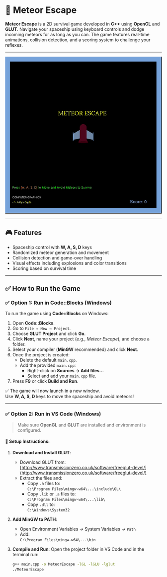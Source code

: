 # 🚀 Meteor Escape

**Meteor Escape** is a 2D survival game developed in **C++** using **OpenGL** and **GLUT**. Navigate your spaceship using keyboard controls and dodge incoming meteors for as long as you can. The game features real-time animations, collision detection, and a scoring system to challenge your reflexes.

---
![Gameplay Demo](snap.gif)

---
## 🎮 Features

- Spaceship control with **W, A, S, D** keys  
- Randomized meteor generation and movement  
- Collision detection and game-over handling  
- Visual effects including explosions and color transitions  
- Scoring based on survival time

---

## ✅ How to Run the Game

### ✅ Option 1: Run in **Code::Blocks (Windows)**

To run the game using **Code::Blocks** on Windows:

1. Open **Code::Blocks**.
2. Go to `File → New → Project`.
3. Choose **GLUT Project** and click **Go**.
4. Click **Next**, name your project (e.g., *Meteor Escape*), and choose a folder.
5. Select your compiler (**MinGW** recommended) and click **Next**.
6. Once the project is created:
    - Delete the default `main.cpp`.
    - Add the provided `main.cpp`:
        - Right-click on **Sources → Add files…**
        - Select and add your `main.cpp` file.
7. Press **F9** or click **Build and Run**.

✅ The game will now launch in a new window.  
Use **W, A, S, D** keys to move the spaceship and avoid meteors!

---

### ✅ Option 2: Run in **VS Code (Windows)**

> Make sure **OpenGL** and **GLUT** are installed and environment is configured.

#### 🔧 Setup Instructions:

1. **Download and Install GLUT**:
   - Download GLUT from:  
     [http://www.transmissionzero.co.uk/software/freeglut-devel/](http://www.transmissionzero.co.uk/software/freeglut-devel/)
   - Extract the files and:
     - Copy `.h` files to:  
       `C:\Program Files\mingw-w64\...\include\GL\`
     - Copy `.lib` or `.a` files to:  
       `C:\Program Files\mingw-w64\...\lib\`
     - Copy `.dll` to:  
       `C:\Windows\System32`

2. **Add MinGW to PATH**:
   - Open Environment Variables → System Variables → `Path`
   - Add:  
     `C:\Program Files\mingw-w64\...\bin`

3. **Compile and Run**:
   Open the project folder in VS Code and in the terminal run:

   ```bash
   g++ main.cpp -o MeteorEscape -lGL -lGLU -lglut
   ./MeteorEscape
